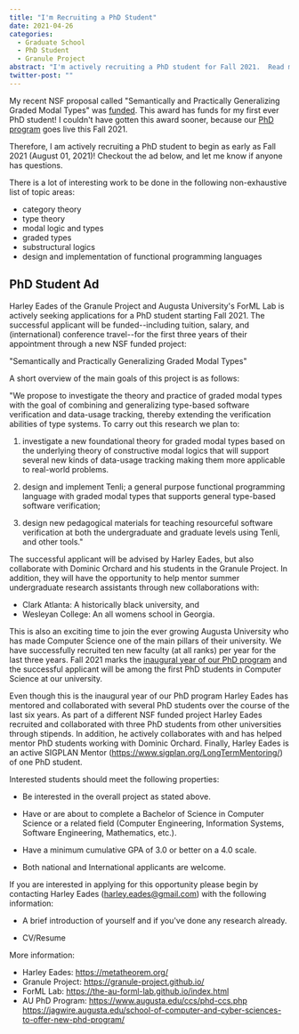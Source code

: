 ```yaml
---
title: "I'm Recruiting a PhD Student"
date: 2021-04-26
categories:
  - Graduate School
  - PhD Student
  - Granule Project
abstract: "I'm actively recruiting a PhD student for Fall 2021.  Read more for the details."
twitter-post: ""
---
```


My recent NSF proposal called "Semantically and Practically
Generalizing Graded Modal Types" was
[funded](https://www.research.gov/research-portal/appmanager/base/desktop?_nfpb=true&_windowLabel=rsrViewAllAwards_1_2&wsrp-urlType=blockingAction&wsrp-url=&wsrp-requiresRewrite=&wsrp-navigationalState=eJyLL07OL0i1Tc-JT0rMUYNQtgBZ6Af8&wsrp-interactionState=wlprsrViewAllAwards_1_2_action%3DviewRsrDetail%26wlprsrViewAllAwards_1_2_fedAwrdId%3D2104535&wsrp-mode=wsrp%3Aview&wsrp-windowState=).
This award has funds for my first ever PhD student!  I couldn't have
gotten this award sooner, because our [PhD
program](https://www.augusta.edu/ccs/phd-ccs.php) goes live this Fall
2021.

Therefore, I am actively recruiting a PhD student to begin as early as
Fall 2021 (August 01, 2021)!  Checkout the ad below, and let me know
if anyone has questions.

There is a lot of interesting work to be done in the following non-exhaustive list of topic areas:

- category theory
- type theory
- modal logic and types
- graded types
- substructural logics
- design and implementation of functional programming languages

## PhD Student Ad

Harley Eades of the Granule Project and Augusta University's ForML Lab
is actively seeking applications for a PhD student starting Fall 2021.
The successful applicant will be funded--including tuition, salary,
and (international) conference travel--for the first three years of
their appointment through a new NSF funded project:

"Semantically and Practically Generalizing Graded Modal Types"

A short overview of the main goals of this project is as follows:

"We propose to investigate the theory and practice of graded modal
types with the goal of combining and generalizing type-based software
verification and data-usage tracking, thereby extending the
verification abilities of type systems. To carry out this research we
plan to:

1. investigate a new foundational theory for graded modal types based
   on the underlying theory of constructive modal logics that will
   support several new kinds of data-usage tracking making them more
   applicable to real-world problems.

2. design and implement Tenli; a general purpose functional
   programming language with graded modal types that supports general
   type-based software verification;

3. design new pedagogical materials for teaching resourceful software
   verification at both the undergraduate and graduate levels using
   Tenli, and other tools."

The successful applicant will be advised by Harley Eades, but also
collaborate with Dominic Orchard and his students in the Granule
Project.  In addition, they will have the opportunity to help mentor
summer undergraduate research assistants through new collaborations
with:

- Clark Atlanta: A historically black university, and
- Wesleyan College: An all womens school in Georgia.

This is also an exciting time to join the ever growing Augusta
University who has made Computer Science one of the main pillars of
their university.  We have successfully recruited ten new faculty (at
all ranks) per year for the last three years.  Fall 2021 marks the
[inaugural year of our PhD
program](https://jagwire.augusta.edu/school-of-computer-and-cyber-sciences-to-offer-new-phd-program/)
and the successful applicant will be among the first PhD students in
Computer
Science at our university.  

Even though this is the inaugural year of our PhD program Harley Eades
has mentored and collaborated with several PhD students over the
course of the last six years.  As part of a different NSF funded
project Harley Eades recruited and collaborated with three PhD
students from other universities through stipends.  In addition, he
actively collaborates with and has helped mentor PhD students working
with Dominic Orchard.  Finally, Harley Eades is an active SIGPLAN
Mentor (<https://www.sigplan.org/LongTermMentoring/>) of one PhD
student.

Interested students should meet the following properties:

- Be interested in the overall project as stated above. 

- Have or are about to complete a Bachelor of Science in Computer
  Science or a related field (Computer Engineering, Information
  Systems, Software Engineering, Mathematics, etc.).

- Have a minimum cumulative GPA of 3.0 or better on a 4.0 scale.

- Both national and International applicants are welcome.

If you are interested in applying for this opportunity please begin by
contacting Harley Eades (<harley.eades@gmail.com>) with the following
information:

- A brief introduction of yourself and if you've done any research
  already.

- CV/Resume

More information:

- Harley Eades: <https://metatheorem.org/>
- Granule Project: <https://granule-project.github.io/>
- ForML Lab: <https://the-au-forml-lab.github.io/index.html>
- AU PhD Program: <https://www.augusta.edu/ccs/phd-ccs.php>
                  <https://jagwire.augusta.edu/school-of-computer-and-cyber-sciences-to-offer-new-phd-program/>

